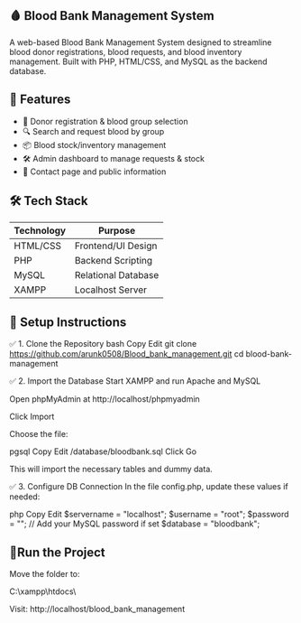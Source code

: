 ## 🩸 Blood Bank Management System
A web-based Blood Bank Management System designed to streamline blood donor registrations, blood requests, and blood inventory management. Built with PHP, HTML/CSS, and MySQL as the backend database.

## 📌 Features

- 👤 Donor registration & blood group selection
- 🔍 Search and request blood by group
- 📦 Blood stock/inventory management
- 🛠️ Admin dashboard to manage requests & stock
- 🧾 Contact page and public information

## 🛠️ Tech Stack

| Technology | Purpose             |
|------------|---------------------|
| HTML/CSS   | Frontend/UI Design  |
| PHP        | Backend Scripting   |
| MySQL      | Relational Database |
| XAMPP      | Localhost Server    |


## 💾 Setup Instructions
✅ 1. Clone the Repository
bash
Copy
Edit
git clone https://github.com/arunk0508/Blood_bank_management.git
cd blood-bank-management

✅ 2. Import the Database
Start XAMPP and run Apache and MySQL

Open phpMyAdmin at http://localhost/phpmyadmin

Click Import

Choose the file:

pgsql
Copy
Edit
/database/bloodbank.sql
Click Go

This will import the necessary tables and dummy data.

✅ 3. Configure DB Connection
In the file config.php, update these values if needed:

php
Copy
Edit
$servername = "localhost";
$username = "root";
$password = "";      // Add your MySQL password if set
$database = "bloodbank";

## 🚀Run the Project
Move the folder to:

C:\xampp\htdocs\

Visit:
http://localhost/blood_bank_management

